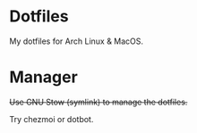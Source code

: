 # Dotfiles

My dotfiles for Arch Linux & MacOS.

# Manager

~~Use GNU Stow (symlink) to manage the dotfiles.~~

Try chezmoi or dotbot.
